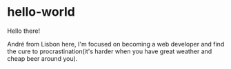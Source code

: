 # hello-world

Hello there!

André from Lisbon here, I'm focused on becoming a web developer and find the cure to procrastination(it's harder when you have great weather and cheap beer around you).


